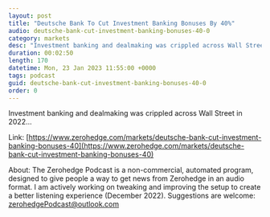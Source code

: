 ```yaml
---
layout: post
title: "Deutsche Bank To Cut Investment Banking Bonuses By 40%"
audio: deutsche-bank-cut-investment-banking-bonuses-40-0
category: markets
desc: "Investment banking and dealmaking was crippled across Wall Street in 2022..."
duration: 00:02:50
length: 170
datetime: Mon, 23 Jan 2023 11:55:00 +0000
tags: podcast
guid: deutsche-bank-cut-investment-banking-bonuses-40-0
order: 0
---
```

Investment banking and dealmaking was crippled across Wall Street in 2022...

Link: [https://www.zerohedge.com/markets/deutsche-bank-cut-investment-banking-bonuses-40](https://www.zerohedge.com/markets/deutsche-bank-cut-investment-banking-bonuses-40)

About: The Zerohedge Podcast is a non-commercial, automated program, designed to give people a way to get news from Zerohedge in an audio format.  I am actively working on tweaking and improving the setup to create a better listening experience (December 2022).  Suggestions are welcome: [zerohedgePodcast@outlook.com](mailto:zerohedgePodcast@outlook.com)